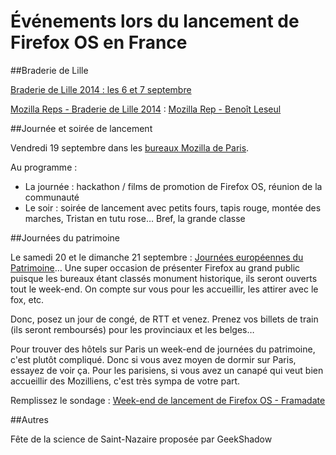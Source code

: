 # Événements lors du lancement de Firefox OS en France 

##Braderie de Lille

[Braderie de Lille 2014 : les 6 et 7 septembre](http://www.braderie-de-lille.fr/calendrier-de-la-braderie-de-lille-2014-2018)

[Mozilla Reps - Braderie de Lille 2014](https://reps.mozilla.org/e/braderie-de-lille-2014/) : [Mozilla Rep - Benoît Leseul](https://reps.mozilla.org/u/benoit_leseul/)

##Journée et soirée de lancement

Vendredi 19 septembre dans les [bureaux Mozilla de Paris](https://www.mozilla.org/en-US/contact/spaces/paris/).

Au programme :

* La journée : hackathon / films de promotion de Firefox OS, réunion de la communauté
* Le soir : soirée de lancement avec petits fours, tapis rouge, montée des marches, Tristan en tutu rose… Bref, la grande classe

##Journées du patrimoine

Le samedi 20 et le dimanche 21 septembre : [Journées européennes du Patrimoine](http://www.journeesdupatrimoine.culture.fr/)… Une super occasion de présenter Firefox au grand public puisque les bureaux étant classés monument historique, ils seront ouverts tout le week-end. On compte sur vous pour les accueillir, les attirer avec le fox, etc.

Donc, posez un jour de congé, de RTT et venez. Prenez vos billets de train (ils seront remboursés) pour les provinciaux et les belges…

Pour trouver des hôtels sur Paris un week-end de journées du patrimoine, c'est plutôt compliqué. Donc si vous avez moyen de dormir sur Paris, essayez de voir ça. Pour les parisiens, si vous avez un canapé qui veut bien accueillir des Mozilliens, c'est très sympa de votre part.

Remplissez le sondage : [Week-end de lancement de Firefox OS - Framadate](http://framadate.org/hf4uxhyj6524v2j3)

##Autres


Fête de la science de Saint-Nazaire proposée par GeekShadow